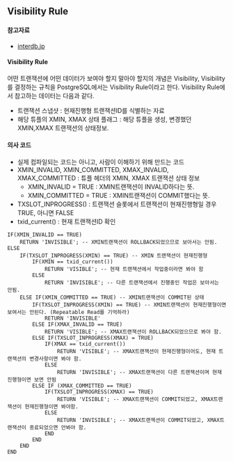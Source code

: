 ## Visibility Rule

#### 참고자료
- [interdb.jp](https://www.interdb.jp/pg/pgsql05/06.html)

#### Visibility Rule
어떤 트랜잭션에 어떤 데이터가 보여야 할지 말아야 할지의 개념은 Visibility, Visibility를 결정하는 규칙을 PostgreSQL에서는 Visibility Rule이라고 한다. Visibility Rule에서 참고하는 데이터는 다음과 같다.
- 트랜잭션 스냅샷 : 현재진행형 트랜잭션ID를 식별하는 자료
- 해당 튜플의 XMIN, XMAX 상태 플래그 : 해당 튜플을 생성, 변경했던 XMIN,XMAX 트랜잭션의 상태정보.

#### 의사 코드
- 실제 컴파일되는 코드는 아니고, 사람이 이해하기 위해 만드는 코드
- XMIN_INVALID, XMIN_COMMITTED, XMAX_INVALID, XMAX_COMMITTED : 튜플 헤더의 XMIN, XMAX 트랜잭션 상태 정보
  - XMIN_INVALID = TRUE : XMIN트랜잭션이 INVALID하다는 뜻.
  - XMIN_COMMITTED = TRUE : XMIN트랜잭션이 COMMIT했다는 뜻.
- TXSLOT_INPROGRESS() : 트랜잭션 슬롯에서 트랜잭션이 현재진행형일 경우 TRUE, 아니면 FALSE
- txid_current() : 현재 트랜잭션ID 확인
```
IF(XMIN_INVALID == TRUE)
    RETURN 'INVISIBLE'; -- XMIN트랜잭션이 ROLLBACK되었으므로 보아서는 안됨.
ELSE
    IF(TXSLOT_INPROGRESS(XMIN) == TRUE) -- XMIN 트랜잭션이 현재진행형
        IF(XMIN == txid_current())
            RETURN 'VISIBLE'; -- 현재 트랜잭션에서 작업중이라면 봐야 함
        ELSE
            RETURN 'INVISIBLE'; -- 다른 트랜잭션에서 진행중인 작업은 보아서는 안됨.
    ELSE IF(XMIN_COMMITTED == TRUE) -- XMIN트랜잭션이 COMMIT된 상태
        IF(TXSLOT_INPROGRESS(XMIN) == TRUE) -- XMIN트랜잭션이 현재진행형이면 보여서는 안된다. (Repeatable Read를 기억하라)
            RETURN 'INVISIBLE'
        ELSE IF(XMAX_INVALID == TRUE)
            RETURN 'VISIBLE'; -- XMAX트랜잭션이 ROLLBACK되었으므로 봐야 함.
        ELSE IF(TXSLOT_INPROGRESS(XMAX) = TRUE)
            IF(XMAX == txid_current())
                RETURN 'VISIBLE'; -- XMAX트랜잭션이 현재진행형이어도, 현재 트랜잭션의 변경사항이면 봐야 함.
            ELSE
                RETURN 'INVISIBLE'; -- XMAX트랜잭션이 다른 트랜잭션이며 현재진행형이면 보면 안됨
        ELSE IF (XMAX_COMMITTED == TRUE)
            IF(TXSLOT_INPROGRESS(XMAX) == TRUE)
                RETURN 'VISIBLE'; -- XMAX트랜잭션이 COMMIT되었고, XMAX트랜잭션이 현재진행형이면 봐야함.
            ELSE
                RETURN 'INVISIBLE'; -- XMAX트랜잭션이 COMMIT되었고, XMAX트랜잭션이 종료되었으면 안봐야 함.
            END
        END
    END       
END
```

